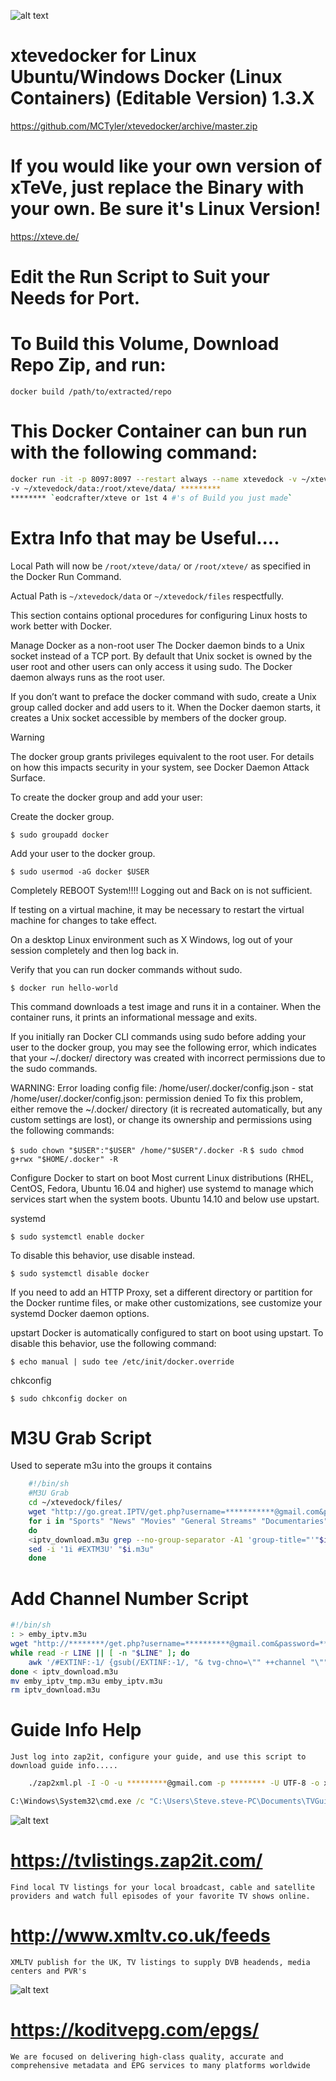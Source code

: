 ![alt text](https://github.com/MCTyler/xtevedocker/blob/master/xteve.png)    
# xtevedocker for Linux Ubuntu/Windows Docker (Linux Containers) (Editable Version) 1.3.X
https://github.com/MCTyler/xtevedocker/archive/master.zip
# If you would like your own version of xTeVe, just replace the Binary with your own. Be sure it's Linux Version!
https://xteve.de/
# Edit the Run Script to Suit your Needs for Port.
# To Build this Volume, Download Repo Zip, and run:

`docker build /path/to/extracted/repo`

# This Docker Container can bun run with the following command:
```bash
docker run -it -p 8097:8097 --restart always --name xtevedock -v ~/xtevedock/files:/root/xteve/ 
-v ~/xtevedock/data:/root/xteve/data/ *********
******** `eodcrafter/xteve or 1st 4 #'s of Build you just made`
```
# Extra Info that may be Useful....
Local Path will now be `/root/xteve/data/` or `/root/xteve/` as specified in the Docker Run Command.

Actual Path is `~/xtevedock/data` or `~/xtevedock/files` respectfully.

This section contains optional procedures for configuring Linux hosts to work better with Docker.

Manage Docker as a non-root user
The Docker daemon binds to a Unix socket instead of a TCP port. By default that Unix socket is owned by the user root and other users can only access it using sudo. The Docker daemon always runs as the root user.

If you don’t want to preface the docker command with sudo, create a Unix group called docker and add users to it. When the Docker daemon starts, it creates a Unix socket accessible by members of the docker group.

Warning

The docker group grants privileges equivalent to the root user. For details on how this impacts security in your system, see Docker Daemon Attack Surface.

To create the docker group and add your user:

Create the docker group.

```$ sudo groupadd docker```

Add your user to the docker group.

```$ sudo usermod -aG docker $USER```

Completely REBOOT System!!!! Logging out and Back on is not sufficient.

If testing on a virtual machine, it may be necessary to restart the virtual machine for changes to take effect.

On a desktop Linux environment such as X Windows, log out of your session completely and then log back in.

Verify that you can run docker commands without sudo.

```$ docker run hello-world```

This command downloads a test image and runs it in a container. When the container runs, it prints an informational message and exits.

If you initially ran Docker CLI commands using sudo before adding your user to the docker group, you may see the following error, which indicates that your ~/.docker/ directory was created with incorrect permissions due to the sudo commands.

WARNING: Error loading config file: /home/user/.docker/config.json -
stat /home/user/.docker/config.json: permission denied
To fix this problem, either remove the ~/.docker/ directory (it is recreated automatically, but any custom settings are lost), or change its ownership and permissions using the following commands:

```$ sudo chown "$USER":"$USER" /home/"$USER"/.docker -R```
```$ sudo chmod g+rwx "$HOME/.docker" -R```

Configure Docker to start on boot
Most current Linux distributions (RHEL, CentOS, Fedora, Ubuntu 16.04 and higher) use systemd to manage which services start when the system boots. Ubuntu 14.10 and below use upstart.

systemd

```$ sudo systemctl enable docker```

To disable this behavior, use disable instead.

```$ sudo systemctl disable docker```

If you need to add an HTTP Proxy, set a different directory or partition for the Docker runtime files, or make other customizations, see customize your systemd Docker daemon options.

upstart
Docker is automatically configured to start on boot using upstart. To disable this behavior, use the following command:

```$ echo manual | sudo tee /etc/init/docker.override```

chkconfig

```$ sudo chkconfig docker on```

# M3U Grab Script
Used to seperate m3u into the groups it contains

```bash
    #!/bin/sh
    #M3U Grab
    cd ~/xtevedock/files/
    wget "http://go.great.IPTV/get.php?username=***********@gmail.com&password=**********&type=m3u_plus&output=hls" -O iptv_download.m3u
    for i in "Sports" "News" "Movies" "General Streams" "Documentaries" "Kids" "Regional Locals" "Mini Series" "Music" "NCAAF" "NETFLIX  (series)" "NFL" "RADIO" "VOD - Action" "VOD - Animation" "VOD -  BOX SET" "VOD - Comedy" "VOD - Drama + Crime" "VOD - Family" "VOD - Horror" "VOD - KIDS TV" "VOD - Fantasy - SciFi" "Star Trek TNG (series)" "VOD - Superheroes" "VOD - Western"
    do
    <iptv_download.m3u grep --no-group-separator -A1 'group-title="'"$i"\" >"$i.m3u"
    sed -i '1i #EXTM3U' "$i.m3u"
    done
```

# Add Channel Number Script

```bash
#!/bin/sh
: > emby_iptv.m3u
wget "http://********/get.php?username=**********@gmail.com&password=***********&type=m3u_plus&output=hls" -O iptv_download.m3u
while read -r LINE || [ -n "$LINE" ]; do
	awk '/#EXTINF:-1/ {gsub(/EXTINF:-1/, "& tvg-chno=\"" ++channel "\"")} 1' >> emby_iptv_tmp.m3u
done < iptv_download.m3u
mv emby_iptv_tmp.m3u emby_iptv.m3u
rm iptv_download.m3u
```
# Guide Info Help
    Just log into zap2it, configure your guide, and use this script to download guide info.....
```bash
    ./zap2xml.pl -I -O -u *********@gmail.com -p ******** -U UTF-8 -o xmltv.xml
```
```bat
C:\Windows\System32\cmd.exe /c "C:\Users\Steve.steve-PC\Documents\TVGuide\zap2xml.exe -I -O -u ***********@gmail.com -p ********** -U UTF-8 -o xmltv.xml"
```
![alt text](https://github.com/MCTyler/xtevedocker/blob/master/logo.png)    

# https://tvlistings.zap2it.com/
    Find local TV listings for your local broadcast, cable and satellite providers and watch full episodes of your favorite TV shows online.

# http://www.xmltv.co.uk/feeds
    XMLTV publish for the UK, TV listings to supply DVB headends, media centers and PVR's

![alt text](https://github.com/MCTyler/xtevedocker/blob/master/koditv.png)

# https://koditvepg.com/epgs/
    We are focused on delivering high-class quality, accurate and comprehensive metadata and EPG services to many platforms worldwide
